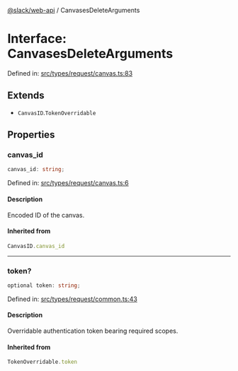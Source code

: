[@slack/web-api](../index.md) / CanvasesDeleteArguments

# Interface: CanvasesDeleteArguments

Defined in: [src/types/request/canvas.ts:83](https://github.com/slackapi/node-slack-sdk/blob/main/packages/web-api/src/types/request/canvas.ts#L83)

## Extends

- `CanvasID`.`TokenOverridable`

## Properties

### canvas\_id

```ts
canvas_id: string;
```

Defined in: [src/types/request/canvas.ts:6](https://github.com/slackapi/node-slack-sdk/blob/main/packages/web-api/src/types/request/canvas.ts#L6)

#### Description

Encoded ID of the canvas.

#### Inherited from

```ts
CanvasID.canvas_id
```

***

### token?

```ts
optional token: string;
```

Defined in: [src/types/request/common.ts:43](https://github.com/slackapi/node-slack-sdk/blob/main/packages/web-api/src/types/request/common.ts#L43)

#### Description

Overridable authentication token bearing required scopes.

#### Inherited from

```ts
TokenOverridable.token
```
